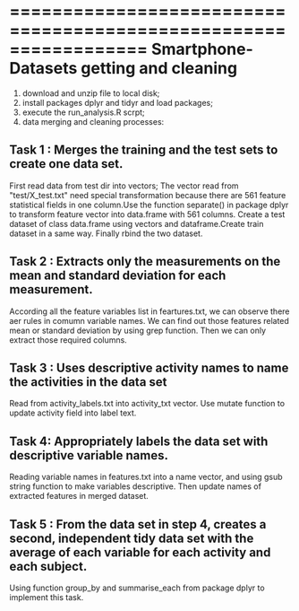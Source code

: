 =================================================================
Smartphone-Datasets getting and cleaning
=================================================================
1. download and unzip file to local disk;
2. install packages dplyr and tidyr and load packages; 
3. execute the run_analysis.R scrpt;
4. data merging and cleaning processes:
## Task 1 : Merges the training and the test sets to create one data set.
   First read data from test dir into vectors; The vector read from "test/X_test.txt" need special transformation because there are 561 feature statistical fields in one column.Use the function separate() in package dplyr to transform feature vector into data.frame with 561 columns. Create a test dataset of class data.frame using vectors and dataframe.Create train dataset in a same way. Finally rbind  the two dataset.

## Task 2 : Extracts only the measurements on the mean and standard deviation for each measurement.
According all the feature variables list in feartures.txt, we can observe there aer rules in comumn variable names. We can find out those features related mean or standard deviation by using grep function. Then we can only extract those required columns.

## Task 3 : Uses descriptive activity names to name the activities in the data set
Read from activity_labels.txt into activity_txt vector. Use mutate function to update activity field into label text.

## Task 4: Appropriately labels the data set with descriptive variable names.
Reading variable names in features.txt into a name vector, and using gsub string function to make variables descriptive. Then update names of extracted features in merged dataset.

## Task 5 : From the data set in step 4, creates a second, independent tidy data set with the average of each variable for each activity and each subject.
Using function group_by and summarise_each from package dplyr to implement this task.
